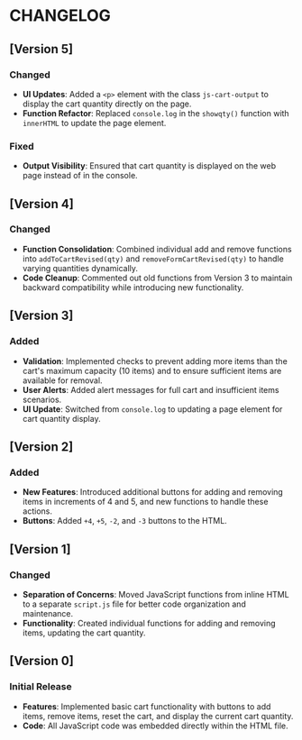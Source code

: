 # CHANGELOG

## [Version 5]
### Changed
- **UI Updates**: Added a `<p>` element with the class `js-cart-output` to display the cart quantity directly on the page.
- **Function Refactor**: Replaced `console.log` in the `showqty()` function with `innerHTML` to update the page element.

### Fixed
- **Output Visibility**: Ensured that cart quantity is displayed on the web page instead of in the console.

## [Version 4]
### Changed
- **Function Consolidation**: Combined individual add and remove functions into `addToCartRevised(qty)` and `removeFormCartRevised(qty)` to handle varying quantities dynamically.
- **Code Cleanup**: Commented out old functions from Version 3 to maintain backward compatibility while introducing new functionality.

## [Version 3]
### Added
- **Validation**: Implemented checks to prevent adding more items than the cart's maximum capacity (10 items) and to ensure sufficient items are available for removal.
- **User Alerts**: Added alert messages for full cart and insufficient items scenarios.
- **UI Update**: Switched from `console.log` to updating a page element for cart quantity display.

## [Version 2]
### Added
- **New Features**: Introduced additional buttons for adding and removing items in increments of 4 and 5, and new functions to handle these actions.
- **Buttons**: Added `+4`, `+5`, `-2`, and `-3` buttons to the HTML.

## [Version 1]
### Changed
- **Separation of Concerns**: Moved JavaScript functions from inline HTML to a separate `script.js` file for better code organization and maintenance.
- **Functionality**: Created individual functions for adding and removing items, updating the cart quantity.

## [Version 0]
### Initial Release
- **Features**: Implemented basic cart functionality with buttons to add items, remove items, reset the cart, and display the current cart quantity.
- **Code**: All JavaScript code was embedded directly within the HTML file.
